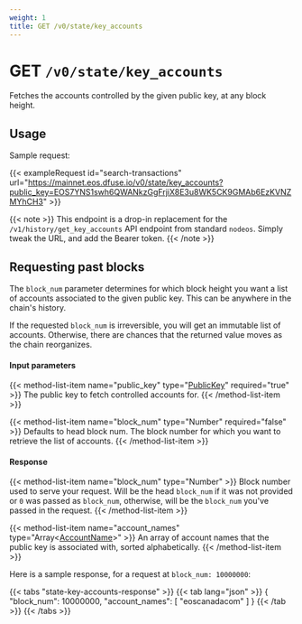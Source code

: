 ```yaml
---
weight: 1
title: GET /v0/state/key_accounts
---
```


# GET `/v0/state/key_accounts`

Fetches the accounts controlled by the given public key, at any block height.

## Usage

Sample request:

{{< exampleRequest id="search-transactions" url="https://mainnet.eos.dfuse.io/v0/state/key_accounts?public_key=EOS7YNS1swh6QWANkzGgFrjiX8E3u8WK5CK9GMAb6EzKVNZMYhCH3" >}}

{{< note >}}
This endpoint is a drop-in replacement for the `/v1/history/get_key_accounts` API endpoint from standard `nodeos`. Simply tweak the URL, and add the Bearer token.
{{< /note >}}

## Requesting past blocks

The `block_num` parameter determines for which block height you want a list of accounts associated to the given
public key. This can be anywhere in the chain's history.

If the requested `block_num` is irreversible, you will get an
immutable list of accounts. Otherwise, there are chances that the
returned value moves as the chain reorganizes.

#### Input parameters

{{< method-list-item name="public_key" type="[PublicKey](#type-PublicKey)" required="true" >}}
  The public key to fetch controlled accounts for.
{{< /method-list-item >}}

{{< method-list-item name="block_num" type="Number" required="false" >}}
  Defaults to head block num. The block number for which you want to retrieve the list of accounts.
{{< /method-list-item >}}

#### Response

{{< method-list-item name="block_num" type="Number" >}}
  Block number used to serve your request. Will be the head `block_num` if it was not provided or `0` was passed as `block_num`, otherwise, will be the `block_num` you've passed in the request.
{{< /method-list-item >}}

{{< method-list-item name="account_names" type="Array&lt;[AccountName](#type-AccountName)&gt;" >}}
  An array of account names that the public key is associated with, sorted alphabetically.
{{< /method-list-item >}}

Here is a sample response, for a request at `block_num: 10000000`:

{{< tabs "state-key-accounts-response" >}}
{{< tab lang="json" >}}
{
  "block_num": 10000000,
  "account_names": [
    "eoscanadacom"
  ]
}
{{< /tab >}}
{{< /tabs >}}
